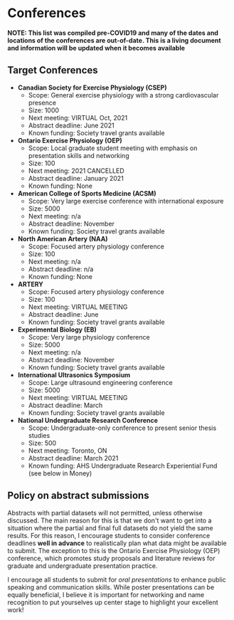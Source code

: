 # Conferences

**NOTE: This list was compiled pre-COVID19 and many of the dates and locations of the conferences are out-of-date. This is a living document and information will be updated when it becomes available**

## Target Conferences

* **Canadian Society for Exercise Physiology (CSEP)**
    * Scope: General exercise physiology with a strong cardiovascular presence
    * Size: 1000
    * Next meeting: VIRTUAL Oct, 2021
    * Abstract deadline: June 2021
    * Known funding: Society travel grants available
* **Ontario Exercise Physiology (OEP)**
    * Scope: Local graduate student meeting with emphasis on presentation skills and networking
    * Size: 100
    * Next meeting: 2021 CANCELLED
    * Abstract deadline: January 2021
    * Known funding: None
* **American College of Sports Medicine (ACSM)**
    * Scope: Very large exercise conference with international exposure
    * Size: 5000
    * Next meeting: n/a
    * Abstract deadline: November
    * Known funding: Society travel grants available
* **North American Artery (NAA)**
    * Scope: Focused artery physiology conference
    * Size: 100
    * Next meeting: n/a
    * Abstract deadline: n/a
    * Known funding: None
* **ARTERY**
    * Scope: Focused artery physiology conference
    * Size: 100
    * Next meeting: VIRTUAL MEETING
    * Abstract deadline: June
    * Known funding: Society travel grants available
* **Experimental Biology (EB)**
    * Scope: Very large physiology conference
    * Size: 5000
    * Next meeting: n/a
    * Abstract deadline: November
    * Known funding: Society travel grants available
* **International Ultrasonics Symposium**
    * Scope: Large ultrasound engineering conference
    * Size: 5000
    * Next meeting: VIRTUAL MEETING
    * Abstract deadline: March
    * Known funding: Society travel grants available
* **National Undergraduate Research Conference**
    * Scope: Undergraduate-only conference to present senior thesis studies
    * Size: 500
    * Next meeting: Toronto, ON
    * Abstract deadline: March 2021
    * Known funding: AHS Undergraduate Research Experiential Fund (see below in Money)

## Policy on abstract submissions
Abstracts with partial datasets will not permitted, unless otherwise discussed. The main reason for this is that we don't want to get into a situation where the partial and final full datasets do not yield the same results. For this reason, I encourage students to consider conference deadlines **well in advance** to realistically plan what data might be available to submit. The exception to this is the Ontario Exercise Physiology (OEP) conference, which promotes study proposals and literature reviews for graduate and undergraduate presentation practice.

I encourage all students to submit for *oral presentations* to enhance public speaking and communication skills. While poster presentations can be equally beneficial, I believe it is important for networking and name recognition to put yourselves up center stage to highlight your excellent work!
